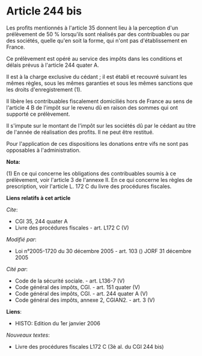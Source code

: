 # Article 244 bis

Les profits mentionnés à l'article 35 donnent lieu à la perception d'un prélèvement de 50 % lorsqu'ils sont réalisés par des
contribuables ou par des sociétés, quelle qu'en soit la forme, qui n'ont pas d'établissement en France.

Ce prélèvement est opéré au service des impôts dans les conditions et délais prévus à l'article 244 quater A.

Il est à la charge exclusive du cédant ; il est établi et recouvré suivant les mêmes règles, sous les mêmes garanties et sous
les mêmes sanctions que les droits d'enregistrement (1).

Il libère les contribuables fiscalement domiciliés hors de France au sens de l'article 4 B de l'impôt sur le revenu dû en
raison des sommes qui ont supporté ce prélèvement.

Il s'impute sur le montant de l'impôt sur les sociétés dû par le cédant au titre de l'année de réalisation des profits. Il ne
peut être restitué.

Pour l'application de ces dispositions les donations entre vifs ne sont pas opposables à l'administration.

**Nota:**

(1) En ce qui concerne les obligations des contribuables soumis à ce prélèvement, voir l'article 3 de l'annexe II. En ce qui
concerne les règles de prescription, voir l'article L. 172 C du livre des procédures fiscales.

**Liens relatifs à cet article**

_Cite_:

  - CGI 35, 244 quater A
  - Livre des procédures fiscales - art. L172 C (V)

_Modifié par_:

  - Loi n°2005-1720 du 30 décembre 2005 - art. 103 () JORF 31 décembre 2005

_Cité par_:

  - Code de la sécurité sociale. - art. L136-7 (V)
  - Code général des impôts, CGI. - art. 151 quater (V)
  - Code général des impôts, CGI. - art. 244 quater A (V)
  - Code général des impôts, annexe 2, CGIAN2. - art. 3 (V)

**Liens**:

  - HISTO: Edition du 1er janvier 2006

_Nouveaux textes_:

  - Livre des procédures fiscales L172 C (3è al. du CGI 244 bis)
